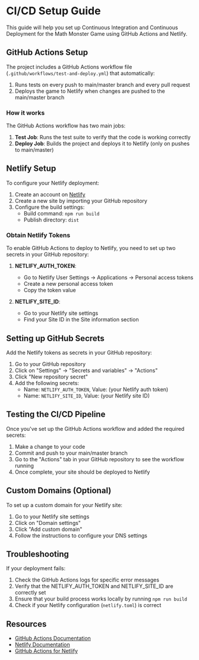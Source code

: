 # CI/CD Setup Guide

This guide will help you set up Continuous Integration and Continuous Deployment for the Math Monster Game using GitHub Actions and Netlify.

## GitHub Actions Setup

The project includes a GitHub Actions workflow file (`.github/workflows/test-and-deploy.yml`) that automatically:

1. Runs tests on every push to main/master branch and every pull request
2. Deploys the game to Netlify when changes are pushed to the main/master branch

### How it works

The GitHub Actions workflow has two main jobs:

1. **Test Job**: Runs the test suite to verify that the code is working correctly
2. **Deploy Job**: Builds the project and deploys it to Netlify (only on pushes to main/master)

## Netlify Setup

To configure your Netlify deployment:

1. Create an account on [Netlify](https://www.netlify.com/)
2. Create a new site by importing your GitHub repository
3. Configure the build settings:
   - Build command: `npm run build`
   - Publish directory: `dist`

### Obtain Netlify Tokens

To enable GitHub Actions to deploy to Netlify, you need to set up two secrets in your GitHub repository:

1. **NETLIFY_AUTH_TOKEN**:

   - Go to Netlify User Settings → Applications → Personal access tokens
   - Create a new personal access token
   - Copy the token value

2. **NETLIFY_SITE_ID**:
   - Go to your Netlify site settings
   - Find your Site ID in the Site information section

## Setting up GitHub Secrets

Add the Netlify tokens as secrets in your GitHub repository:

1. Go to your GitHub repository
2. Click on "Settings" → "Secrets and variables" → "Actions"
3. Click "New repository secret"
4. Add the following secrets:
   - Name: `NETLIFY_AUTH_TOKEN`, Value: (your Netlify auth token)
   - Name: `NETLIFY_SITE_ID`, Value: (your Netlify site ID)

## Testing the CI/CD Pipeline

Once you've set up the GitHub Actions workflow and added the required secrets:

1. Make a change to your code
2. Commit and push to your main/master branch
3. Go to the "Actions" tab in your GitHub repository to see the workflow running
4. Once complete, your site should be deployed to Netlify

## Custom Domains (Optional)

To set up a custom domain for your Netlify site:

1. Go to your Netlify site settings
2. Click on "Domain settings"
3. Click "Add custom domain"
4. Follow the instructions to configure your DNS settings

## Troubleshooting

If your deployment fails:

1. Check the GitHub Actions logs for specific error messages
2. Verify that the NETLIFY_AUTH_TOKEN and NETLIFY_SITE_ID are correctly set
3. Ensure that your build process works locally by running `npm run build`
4. Check if your Netlify configuration (`netlify.toml`) is correct

## Resources

- [GitHub Actions Documentation](https://docs.github.com/en/actions)
- [Netlify Documentation](https://docs.netlify.com/)
- [GitHub Actions for Netlify](https://github.com/nwtgck/actions-netlify)
